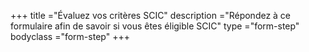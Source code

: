 +++
title ="Évaluez vos critères SCIC"
description ="Répondez à ce formulaire afin de savoir si vous êtes éligible SCIC"
type ="form-step"
bodyclass ="form-step"
+++
